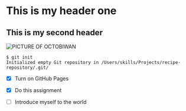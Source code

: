 # <h1> This is my header one

## <h2> This is my second header

![PICTURE OF OCTOBIWAN](https://octodex.github.com/images/octobiwan.jpg)

```
$ git init
Initialized empty Git repository in /Users/skills/Projects/recipe-repository/.git/
```

- [x] Turn on GitHub Pages
- [x] Do this assignment
- [ ] Introduce myself to the world

